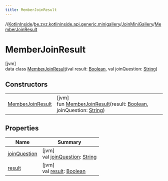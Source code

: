 ```yaml
---
title: MemberJoinResult
---
```

//[KotlinInside](../../../../index.html)/[be.zvz.kotlininside.api.generic.minigallery](../../index.html)/[JoinMiniGallery](../index.html)/[MemberJoinResult](index.html)



# MemberJoinResult



[jvm]\
data class [MemberJoinResult](index.html)(val result: [Boolean](https://kotlinlang.org/api/latest/jvm/stdlib/kotlin/-boolean/index.html), val joinQuestion: [String](https://kotlinlang.org/api/latest/jvm/stdlib/kotlin/-string/index.html))



## Constructors


| | |
|---|---|
| [MemberJoinResult](-member-join-result.html) | [jvm]<br>fun [MemberJoinResult](-member-join-result.html)(result: [Boolean](https://kotlinlang.org/api/latest/jvm/stdlib/kotlin/-boolean/index.html), joinQuestion: [String](https://kotlinlang.org/api/latest/jvm/stdlib/kotlin/-string/index.html)) |


## Properties


| Name | Summary |
|---|---|
| [joinQuestion](join-question.html) | [jvm]<br>val [joinQuestion](join-question.html): [String](https://kotlinlang.org/api/latest/jvm/stdlib/kotlin/-string/index.html) |
| [result](result.html) | [jvm]<br>val [result](result.html): [Boolean](https://kotlinlang.org/api/latest/jvm/stdlib/kotlin/-boolean/index.html) |

